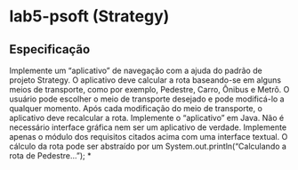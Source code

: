 # lab5-psoft (Strategy)

## Especificação

Implemente um “aplicativo” de navegação com a ajuda do padrão de projeto Strategy. O aplicativo deve calcular a rota baseando-se em alguns meios de transporte, como por exemplo, Pedestre, Carro, Ônibus e Metrô. O usuário pode escolher o meio de transporte desejado e pode modificá-lo a qualquer momento. Após cada modificação do meio de transporte, o aplicativo deve recalcular a rota. Implemente o “aplicativo” em Java. Não é necessário interface gráfica nem ser um aplicativo de verdade. Implemente apenas o módulo dos requisitos citados acima com uma interface textual. O cálculo da rota pode ser abstraído por um System.out.println(“Calculando a rota de Pedestre…”); *
